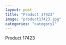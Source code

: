 ```yaml
---
layout: post
title: "Product 17423"
image: "product17423.jpg"
categories: "category1"
---
```

Product 17423

